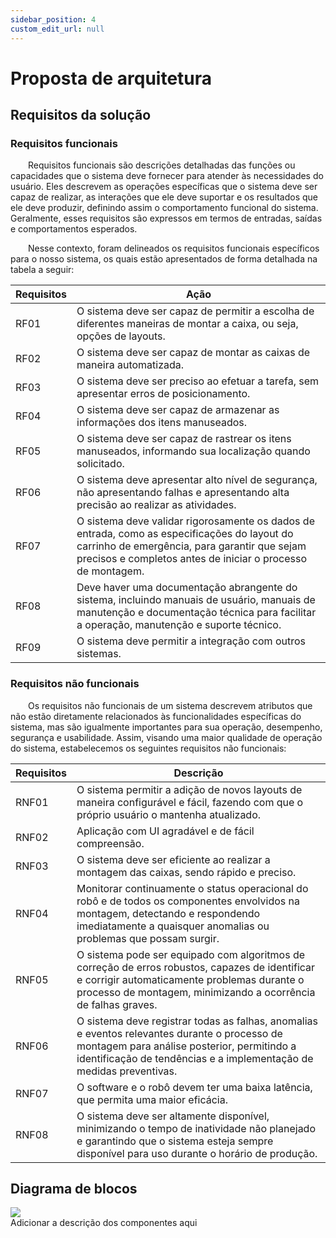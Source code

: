 ```yaml
---
sidebar_position: 4
custom_edit_url: null
---
```


# Proposta de arquitetura

## Requisitos da solução

### Requisitos funcionais
&emsp;&emsp;Requisitos funcionais são descrições detalhadas das funções ou capacidades que o sistema deve fornecer para atender às necessidades do usuário. Eles descrevem as operações específicas que o sistema deve ser capaz de realizar, as interações que ele deve suportar e os resultados que ele deve produzir, definindo assim o comportamento funcional do sistema. Geralmente, esses requisitos são expressos em termos de entradas, saídas e comportamentos esperados.

&emsp;&emsp;Nesse contexto, foram delineados os requisitos funcionais específicos para o nosso sistema, os quais estão apresentados de forma detalhada na tabela a seguir:

| Requisitos | Ação |
| --- | --- |
| RF01 | O sistema deve ser capaz de permitir a escolha de diferentes maneiras de montar a caixa, ou seja, opções de layouts. |
| RF02 | O sistema deve ser capaz de montar as caixas de maneira automatizada. |
| RF03 | O sistema deve ser preciso ao efetuar a tarefa, sem apresentar erros de posicionamento. |
| RF04 | O sistema deve ser capaz de armazenar as informações dos itens manuseados. |
| RF05 | O sistema deve ser capaz de rastrear os itens manuseados, informando sua localização quando solicitado. |
| RF06 | O sistema deve apresentar alto nível de segurança, não apresentando falhas e apresentando alta precisão ao realizar as atividades. |
| RF07 | O sistema deve validar rigorosamente os dados de entrada, como as especificações do layout do carrinho de emergência, para garantir que sejam precisos e completos antes de iniciar o processo de montagem. |
| RF08 | Deve haver uma documentação abrangente do sistema, incluindo manuais de usuário, manuais de manutenção e documentação técnica para facilitar a operação, manutenção e suporte técnico. |
| RF09 | O sistema deve permitir a integração com outros sistemas. |

### Requisitos não funcionais

&emsp;&emsp;Os requisitos não funcionais de um sistema descrevem atributos que não estão diretamente relacionados às funcionalidades específicas do sistema, mas são igualmente importantes para sua operação, desempenho, segurança e usabilidade. Assim, visando uma maior qualidade de operação do sistema, estabelecemos os seguintes requisitos não funcionais: 

| Requisitos | Descrição |
| --- | --- |
| RNF01 | O sistema permitir a adição de novos layouts de maneira configurável e fácil, fazendo com que o próprio usuário o mantenha atualizado. |
| RNF02 | Aplicação com UI agradável e de fácil compreensão. |
| RNF03 | O sistema deve ser eficiente ao realizar a montagem das caixas, sendo rápido e preciso. |
| RNF04 | Monitorar continuamente o status operacional do robô e de todos os componentes envolvidos na montagem, detectando e respondendo imediatamente a quaisquer anomalias ou problemas que possam surgir. |
| RNF05 | O sistema pode ser equipado com algoritmos de correção de erros robustos, capazes de identificar e corrigir automaticamente problemas durante o processo de montagem, minimizando a ocorrência de falhas graves. |
| RNF06 | O sistema deve registrar todas as falhas, anomalias e eventos relevantes durante o processo de montagem para análise posterior, permitindo a identificação de tendências e a implementação de medidas preventivas. |
| RNF07 | O software e o robô devem ter uma baixa latência, que permita uma maior eficácia. |
| RNF08 | O sistema deve ser altamente disponível, minimizando o tempo de inatividade não planejado e garantindo que o sistema esteja sempre disponível para uso durante o horário de produção. |

## Diagrama de blocos
<div style={{margin:25}}>
    <div style={{textAlign: 'center'}}>
        <img src="/img/diagrama_blocos.png" style={{width: 300}}/>
        <br/>
    </div>
</div>
Adicionar a descrição dos componentes aqui

##